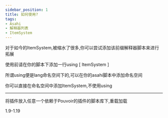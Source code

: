 ```yaml
---
sidebar_position: 1
title: 如何使用?
tags:
- Asahi
- 解释器列表
- ItemSystem
---
```


对于如今的ItemSystem,被缩水了很多,你可以尝试添加该前缀解释器脚本来进行拓展

使用前请在你的脚本下添加一行using [ ItemSystem ]

所谓using便是lang命名空间下的,可以在你的asahi脚本中添加命名空间

你可以直接在命名空间中添加ItemSystem,不使用using

---


将插件放入任意一个依赖于Pouvoir的插件的脚本库下,重载加载

1.9-1.19
